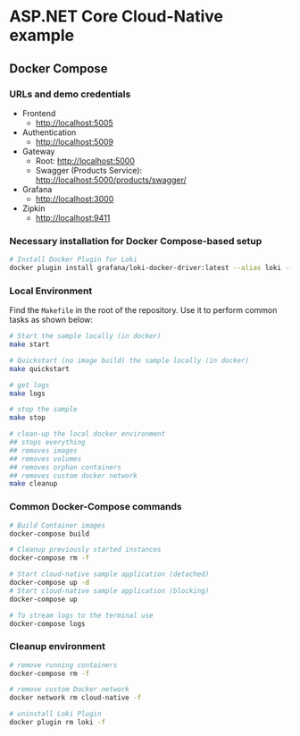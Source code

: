 # ASP.NET Core Cloud-Native example

## Docker Compose

### URLs and demo credentials

* Frontend
  * [http://localhost:5005](http://localhost:5005)
* Authentication
  * [http://localhost:5009](http://localhost:5009)
* Gateway
  * Root: [http://localhost:5000](http://localhost:5000)
  * Swagger (Products Service): [http://localhost:5000/products/swagger/](http://localhost:5000/products/swagger/)
* Grafana
  * [http://localhost:3000](http://localhost:3000)
* Zipkin
  * [http://localhost:9411](http://localhost:9411)

### Necessary installation for Docker Compose-based setup

```bash
# Install Docker Plugin for Loki
docker plugin install grafana/loki-docker-driver:latest --alias loki --grant-all-permissions
```

### Local Environment

Find the `Makefile` in the root of the repository. Use it to perform common tasks as shown below:

```bash
# Start the sample locally (in docker)
make start 

# Quickstart (no image build) the sample locally (in docker)
make quickstart

# get logs
make logs

# stop the sample
make stop

# clean-up the local docker environment
## stops everything
## removes images
## removes volumes
## removes orphan containers
## removes custom docker network
make cleanup
```

### Common Docker-Compose commands

```bash
# Build Container images
docker-compose build

# Cleanup previously started instances
docker-compose rm -f

# Start cloud-native sample application (detached)
docker-compose up -d
# Start cloud-native sample application (blocking)
docker-compose up

# To stream logs to the terminal use
docker-compose logs
```

### Cleanup environment

```bash
# remove running containers
docker-compose rm -f

# remove custom Docker network
docker network rm cloud-native -f

# uninstall Loki Plugin
docker plugin rm loki -f
```
